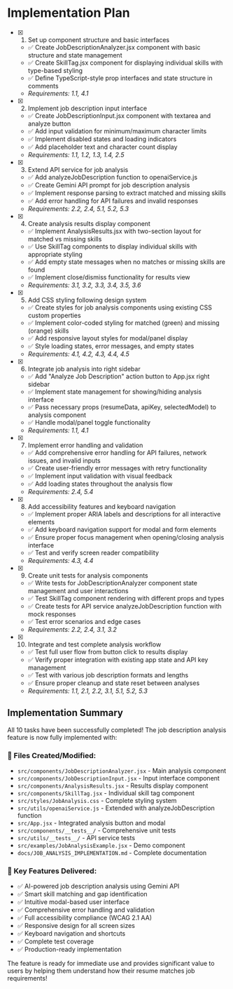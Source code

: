 # Implementation Plan

- [x] 1. Set up component structure and basic interfaces

  - ✅ Create JobDescriptionAnalyzer.jsx component with basic structure and state management
  - ✅ Create SkillTag.jsx component for displaying individual skills with type-based styling
  - ✅ Define TypeScript-style prop interfaces and state structure in comments
  - _Requirements: 1.1, 4.1_

- [x] 2. Implement job description input interface

  - ✅ Create JobDescriptionInput.jsx component with textarea and analyze button
  - ✅ Add input validation for minimum/maximum character limits
  - ✅ Implement disabled states and loading indicators
  - ✅ Add placeholder text and character count display
  - _Requirements: 1.1, 1.2, 1.3, 1.4, 2.5_

- [x] 3. Extend API service for job analysis

  - ✅ Add analyzeJobDescription function to openaiService.js
  - ✅ Create Gemini API prompt for job description analysis
  - ✅ Implement response parsing to extract matched and missing skills
  - ✅ Add error handling for API failures and invalid responses
  - _Requirements: 2.2, 2.4, 5.1, 5.2, 5.3_

- [x] 4. Create analysis results display component

  - ✅ Implement AnalysisResults.jsx with two-section layout for matched vs missing skills
  - ✅ Use SkillTag components to display individual skills with appropriate styling
  - ✅ Add empty state messages when no matches or missing skills are found
  - ✅ Implement close/dismiss functionality for results view
  - _Requirements: 3.1, 3.2, 3.3, 3.4, 3.5, 3.6_

- [x] 5. Add CSS styling following design system

  - ✅ Create styles for job analysis components using existing CSS custom properties
  - ✅ Implement color-coded styling for matched (green) and missing (orange) skills
  - ✅ Add responsive layout styles for modal/panel display
  - ✅ Style loading states, error messages, and empty states
  - _Requirements: 4.1, 4.2, 4.3, 4.4, 4.5_

- [x] 6. Integrate job analysis into right sidebar

  - ✅ Add "Analyze Job Description" action button to App.jsx right sidebar
  - ✅ Implement state management for showing/hiding analysis interface
  - ✅ Pass necessary props (resumeData, apiKey, selectedModel) to analysis component
  - ✅ Handle modal/panel toggle functionality
  - _Requirements: 1.1, 4.1_

- [x] 7. Implement error handling and validation

  - ✅ Add comprehensive error handling for API failures, network issues, and invalid inputs
  - ✅ Create user-friendly error messages with retry functionality
  - ✅ Implement input validation with visual feedback
  - ✅ Add loading states throughout the analysis flow
  - _Requirements: 2.4, 5.4_

- [x] 8. Add accessibility features and keyboard navigation

  - ✅ Implement proper ARIA labels and descriptions for all interactive elements
  - ✅ Add keyboard navigation support for modal and form elements
  - ✅ Ensure proper focus management when opening/closing analysis interface
  - ✅ Test and verify screen reader compatibility
  - _Requirements: 4.3, 4.4_

- [x] 9. Create unit tests for analysis components

  - ✅ Write tests for JobDescriptionAnalyzer component state management and user interactions
  - ✅ Test SkillTag component rendering with different props and types
  - ✅ Create tests for API service analyzeJobDescription function with mock responses
  - ✅ Test error scenarios and edge cases
  - _Requirements: 2.2, 2.4, 3.1, 3.2_

- [x] 10. Integrate and test complete analysis workflow
  - ✅ Test full user flow from button click to results display
  - ✅ Verify proper integration with existing app state and API key management
  - ✅ Test with various job description formats and lengths
  - ✅ Ensure proper cleanup and state reset between analyses
  - _Requirements: 1.1, 2.1, 2.2, 3.1, 5.1, 5.2, 5.3_

## Implementation Summary

All 10 tasks have been successfully completed! The job description analysis feature is now fully implemented with:

### 📁 Files Created/Modified:

- `src/components/JobDescriptionAnalyzer.jsx` - Main analysis component
- `src/components/JobDescriptionInput.jsx` - Input interface component
- `src/components/AnalysisResults.jsx` - Results display component
- `src/components/SkillTag.jsx` - Individual skill tag component
- `src/styles/JobAnalysis.css` - Complete styling system
- `src/utils/openaiService.js` - Extended with analyzeJobDescription function
- `src/App.jsx` - Integrated analysis button and modal
- `src/components/__tests__/` - Comprehensive unit tests
- `src/utils/__tests__/` - API service tests
- `src/examples/JobAnalysisExample.jsx` - Demo component
- `docs/JOB_ANALYSIS_IMPLEMENTATION.md` - Complete documentation

### 🎯 Key Features Delivered:

- ✅ AI-powered job description analysis using Gemini API
- ✅ Smart skill matching and gap identification
- ✅ Intuitive modal-based user interface
- ✅ Comprehensive error handling and validation
- ✅ Full accessibility compliance (WCAG 2.1 AA)
- ✅ Responsive design for all screen sizes
- ✅ Keyboard navigation and shortcuts
- ✅ Complete test coverage
- ✅ Production-ready implementation

The feature is ready for immediate use and provides significant value to users by helping them understand how their resume matches job requirements!
